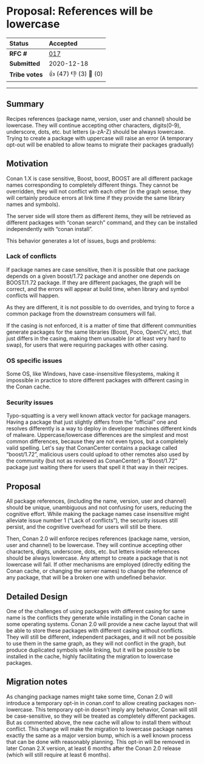 # Proposal: References will be lowercase

| **Status**        | **Accepted**                                      |
|:------------------|:--------------------------------------------------|
| **RFC #**         | [017](https://github.com/conan-io/tribe/pull/17)  |
| **Submitted**     | 2020-12-18                                        |
| **Tribe votes**   | :thumbsup: (47) :thumbsdown: (3) :eyes: (0)       |

---


## Summary

Recipes references (package name, version, user and channel) should be lowercase. They will continue accepting other characters, digits(0-9), underscore, dots, etc. but letters (a-zA-Z) should be always lowercase. Trying to create a package with uppercase will raise an error (A temporary opt-out will be enabled to allow teams to migrate their packages gradually)


## Motivation

Conan 1.X is case sensitive, Boost, boost, BOOST are all different package names corresponding to completely different things. They cannot be overridden, they will not conflict with each other (in the graph sense, they will certainly produce errors at link time if they provide the same library names and symbols).

The server side will store them as different items, they will be retrieved as different packages with “conan search” command, and they can be installed independently with “conan install”.

This behavior generates a lot of issues, bugs and problems:

### Lack of conflicts

If package names are case sensitive, then it is possible that one package depends on a given boost/1.72 package and another one depends on BOOST/1.72 package. If they are different packages, the graph will be correct, and the errors will appear at build time, when library and symbol conflicts will happen.

As they are different, it is not possible to do overrides, and trying to force a common package from the downstream consumers will fail.

If the casing is not enforced, it is a matter of time that different communities generate packages for the same libraries (Boost, Poco, OpenCV, etc), that just differs in the casing, making them unusable (or at least very hard to swap), for users that were requiring packages with other casing.

### OS specific issues

Some OS, like Windows, have case-insensitive filesystems, making it impossible in practice to store different packages with different casing in the Conan cache.

### Security issues

Typo-squatting is a very well known attack vector for package managers. Having a package that just slightly differs from the “official” one and resolves differently is a way to deploy in developer machines different kinds of malware. Uppercase/lowercase differences are the simplest and most common differences, because they are not even typos, but a completely valid spelling. Let's say that ConanCenter contains a package called “boost/1.72”, malicious users could upload to other remotes also used by the community (but not as reviewed as ConanCenter) a “Boost/1.72” package just waiting there for users that spell it that way in their recipes.


## Proposal

All package references, (including the name, version, user and channel) should be unique, unambiguous and not confusing for users, reducing the cognitive effort. While making the package names case insensitive might alleviate issue number 1 (“Lack of conflicts”), the security issues still persist, and the cognitive overhead for users will still be there.

Then, Conan 2.0 will enforce recipes references (package name, version, user and channel) to be lowercase. They will continue accepting other characters, digits, underscore, dots, etc. but letters inside references should be always lowercase. Any attempt to create a package that is not lowercase will fail. If other mechanisms are employed (directly editing the Conan cache, or changing the server names) to change the reference of any package, that will be a broken one with undefined behavior.

## Detailed Design

One of the challenges of using packages with different casing for same name is the conflicts they generate while installing in the Conan cache in some operating systems. Conan 2.0 will provide a new cache layout that will be able to store these packages with different casing without conflicts. They will still be different, independent packages, and it will not be possible to use them in the same graph, as they will not conflict in the graph, but produce duplicated symbols while linking, but it will be possible to be installed in the cache, highly facilitating the migration to lowercase packages.

## Migration notes

As changing package names might take some time, Conan 2.0 will introduce a temporary opt-in in conan.conf to allow creating packages non-lowercase. This temporary opt-in doesn’t imply any behavior, Conan will still be case-sensitive, so they will be treated as completely different packages. But as commented above, the new cache will allow to install them without conflict. This change will make the migration to lowercase package names exactly the same as a major version bump, which is a well known process that can be done with reasonably planning. This opt-in will be removed in later Conan 2.X version, at least 6 months after the Conan 2.0 release (which will still require at least 6 months).
